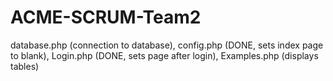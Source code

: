 # ACME-SCRUM-Team2
database.php (connection to database), config.php (DONE, sets index page to blank), Login.php (DONE, sets page after login), Examples.php (displays tables)
